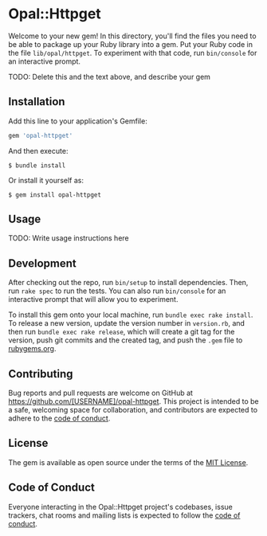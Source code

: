 # Opal::Httpget

Welcome to your new gem! In this directory, you'll find the files you need to be able to package up your Ruby library into a gem. Put your Ruby code in the file `lib/opal/httpget`. To experiment with that code, run `bin/console` for an interactive prompt.

TODO: Delete this and the text above, and describe your gem

## Installation

Add this line to your application's Gemfile:

```ruby
gem 'opal-httpget'
```

And then execute:

    $ bundle install

Or install it yourself as:

    $ gem install opal-httpget

## Usage

TODO: Write usage instructions here

## Development

After checking out the repo, run `bin/setup` to install dependencies. Then, run `rake spec` to run the tests. You can also run `bin/console` for an interactive prompt that will allow you to experiment.

To install this gem onto your local machine, run `bundle exec rake install`. To release a new version, update the version number in `version.rb`, and then run `bundle exec rake release`, which will create a git tag for the version, push git commits and the created tag, and push the `.gem` file to [rubygems.org](https://rubygems.org).

## Contributing

Bug reports and pull requests are welcome on GitHub at https://github.com/[USERNAME]/opal-httpget. This project is intended to be a safe, welcoming space for collaboration, and contributors are expected to adhere to the [code of conduct](https://github.com/[USERNAME]/opal-httpget/blob/master/CODE_OF_CONDUCT.md).

## License

The gem is available as open source under the terms of the [MIT License](https://opensource.org/licenses/MIT).

## Code of Conduct

Everyone interacting in the Opal::Httpget project's codebases, issue trackers, chat rooms and mailing lists is expected to follow the [code of conduct](https://github.com/[USERNAME]/opal-httpget/blob/master/CODE_OF_CONDUCT.md).
